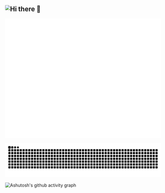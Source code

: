 ## ![Hi there 👋](https://readme-typing-svg.demolab.com/?lines=Hi+there+我是+WillemCode;🔭热衷于开源与新技术的爱好者;🤔偶尔折腾一些有趣的小工具在仓库中分享;✨希望与更多志同道合的开发者一起学习)

<!--
**WillemCode/WillemCode** is a ✨ _special_ ✨ repository because its `README.md` (this file) appears on your GitHub profile.

Here are some ideas to get you started:

- 🔭 I’m currently working on ...
- 🌱 I’m currently learning ...
- 👯 I’m looking to collaborate on ...
- 🤔 I’m looking for help with ...
- 💬 Ask me about ...
- 📫 How to reach me: ...
- 😄 Pronouns: ...
- ⚡ Fun fact: ...
-->

![Metrics](/github-metrics.svg)

<picture>
  <source media="(prefers-color-scheme: dark)" srcset="https://raw.githubusercontent.com/WillemCode/WillemCode/output/github-contribution-grid-snake-dark.svg">
  <source media="(prefers-color-scheme: light)" srcset="https://raw.githubusercontent.com/WillemCode/WillemCode/output/github-contribution-grid-snake.svg">
  <img alt="github contribution grid snake animation" src="https://raw.githubusercontent.com/WillemCode/WillemCode/output/github-contribution-grid-snake.svg">
</picture>


![Ashutosh's github activity graph](https://github-readme-activity-graph.vercel.app/graph?username=WillemCode&theme=github)
